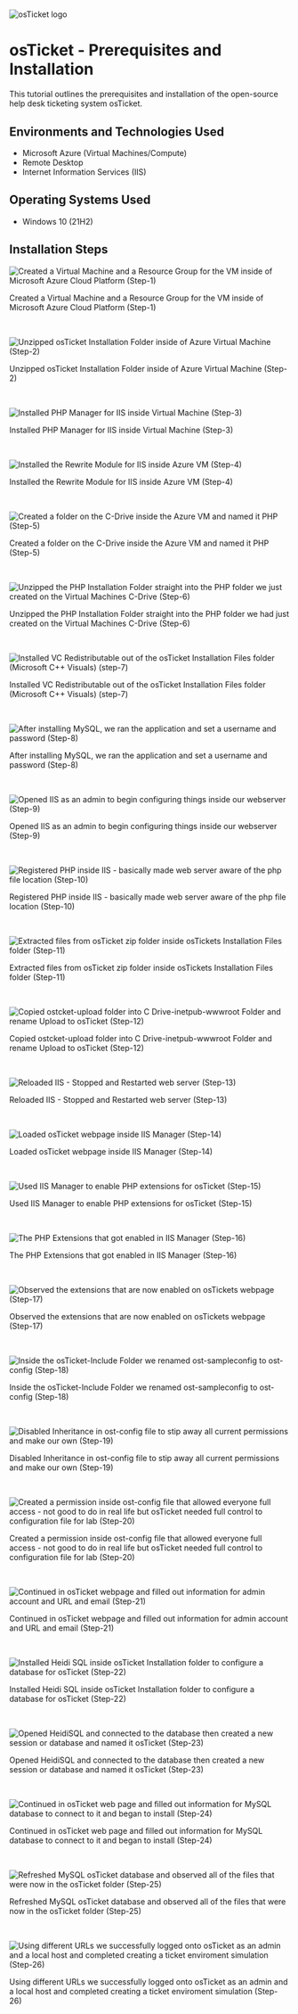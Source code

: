 # <p align="center">
<img src="https://i.imgur.com/Clzj7Xs.png" alt="osTicket logo"/>
</p>

<h1>osTicket - Prerequisites and Installation</h1>
This tutorial outlines the prerequisites and installation of the open-source help desk ticketing system osTicket.<br />



<h2>Environments and Technologies Used</h2>

- Microsoft Azure (Virtual Machines/Compute)
- Remote Desktop
- Internet Information Services (IIS)

<h2>Operating Systems Used </h2>

- Windows 10</b> (21H2)



<h2>Installation Steps</h2>

<p>

![Created a Virtual Machine and a Resource Group for the VM inside of Microsoft Azure Cloud Platform (Step-1)](https://github.com/user-attachments/assets/4353db93-b496-424d-b0a9-c0d3184ce349)


</p>
<p>
Created a Virtual Machine and a Resource Group for the VM inside of Microsoft Azure Cloud Platform (Step-1)
</p>
<br />

<p>

![Unzipped osTicket Installation Folder inside of Azure Virtual Machine (Step-2)](https://github.com/user-attachments/assets/6444d919-289d-4542-9244-0bb3db72d0fe)

</p>
<p>
Unzipped osTicket Installation Folder inside of Azure Virtual Machine (Step-2)
</p>
<br />

<p>

![Installed PHP Manager for IIS inside Virtual Machine (Step-3)](https://github.com/user-attachments/assets/7021b61f-7f13-44cf-9f90-91289aad0770)

</p>
<p>
Installed PHP Manager for IIS inside Virtual Machine (Step-3)
</p>
<br />

<p>

![Installed the Rewrite Module for IIS inside Azure VM (Step-4)](https://github.com/user-attachments/assets/444a9b43-783d-4c00-959c-86ec1efb2b50)

</p>
<p>
Installed the Rewrite Module for IIS inside Azure VM (Step-4)
</p>
<br />

<p>

![Created a folder on the C-Drive inside the Azure VM and named it PHP (Step-5)](https://github.com/user-attachments/assets/e0bd4a30-b4f4-4e30-ab0b-1685e25ff862)

</p>
<p>
Created a folder on the C-Drive inside the Azure VM and named it PHP (Step-5)
</p>
<br />

<p>

![Unzipped the PHP Installation Folder straight into the PHP folder we just created on the Virtual Machines C-Drive (Step-6)](https://github.com/user-attachments/assets/3c477847-5435-4fad-9df0-146b2c907ce5)

</p>
<p>
Unzipped the PHP Installation Folder straight into the PHP folder we had just created on the Virtual Machines C-Drive (Step-6)
</p>
<br />

<p>

![Installed VC Redistributable out of the osTicket Installation Files folder (Microsoft C++ Visuals) (step-7)](https://github.com/user-attachments/assets/cfd7aa3d-67a9-4fc5-b711-f340ac5f9a6e)

</p>
<p>
Installed VC Redistributable out of the osTicket Installation Files folder (Microsoft C++ Visuals) (step-7)
</p>
<br />

<p>

![After installing MySQL, we ran the application and set a username and password (Step-8)](https://github.com/user-attachments/assets/d8e53096-f2e6-4136-aae9-580632c9ce09)

</p>
<p>
After installing MySQL, we ran the application and set a username and password (Step-8)
</p>
<p>
<br />

<p>

![Opened IIS as an admin to begin configuring things inside our webserver (Step-9)](https://github.com/user-attachments/assets/fe1d307a-1d76-4509-950b-24eecfec0ed8)

</p>
<p>
Opened IIS as an admin to begin configuring things inside our webserver (Step-9)
</p>
<p>
<br />

<p>

![Registered PHP inside IIS - basically made web server aware of the php file location (Step-10)](https://github.com/user-attachments/assets/1eb38c88-c904-429b-af83-53e5058c1236)

</p>
<p>
Registered PHP inside IIS - basically made web server aware of the php file location (Step-10)
</p>
<p>
<br />

<p>

![Extracted files from osTicket zip folder inside osTickets Installation Files folder (Step-11)](https://github.com/user-attachments/assets/81a573f3-7d6c-40ab-bfa1-ccd8946d0284)

</p>
<p>
Extracted files from osTicket zip folder inside osTickets Installation Files folder (Step-11)
</p>
<p>
<br />

<p>

![Copied ostcket-upload folder into C Drive-inetpub-wwwroot Folder and rename Upload to osTicket (Step-12)](https://github.com/user-attachments/assets/d7a5a7bc-13df-4518-8816-7461e4a2a7f6)

</p>
<p>
Copied ostcket-upload folder into C Drive-inetpub-wwwroot Folder and rename Upload to osTicket (Step-12)
</p>
<p>
<br />

<p>

![Reloaded IIS - Stopped and Restarted web server (Step-13)](https://github.com/user-attachments/assets/6bf9dbbd-b985-44bb-beee-6d94ef1fdd77)

</p>
<p>
Reloaded IIS - Stopped and Restarted web server (Step-13) 
</p>
<p>
<br />

<p>

![Loaded osTicket webpage inside IIS Manager (Step-14)](https://github.com/user-attachments/assets/43ad1385-6fd2-4f91-84dc-3354af9a7a6a)

</p>
<p>
Loaded osTicket webpage inside IIS Manager (Step-14)
</p>
<p>
<br />

<p>

![Used IIS Manager to enable PHP extensions for osTicket (Step-15)](https://github.com/user-attachments/assets/30bb6e4d-5df8-41e6-8c75-7619293a7a37)

</p>
<p>
Used IIS Manager to enable PHP extensions for osTicket (Step-15)
</p>
<p>
<br />

<p>

![The PHP Extensions that got enabled in IIS Manager (Step-16)](https://github.com/user-attachments/assets/c6a85184-4a73-4c20-a42f-54f85023f75e)

</p>
<p>
The PHP Extensions that got enabled in IIS Manager (Step-16)
</p>
<p>
<br />

<p>

![Observed the extensions that are now enabled on osTickets webpage (Step-17)](https://github.com/user-attachments/assets/ef26ce20-08ea-4b12-b73d-512010f4c473)

</p>
<p>
Observed the extensions that are now enabled on osTickets webpage (Step-17)
</p>
<p>
<br />

<p>

![Inside the osTicket-Include Folder we renamed ost-sampleconfig to ost-config (Step-18)](https://github.com/user-attachments/assets/994565f6-188a-4351-af7e-36a4352736bc)

</p>
<p>
Inside the osTicket-Include Folder we renamed ost-sampleconfig to ost-config (Step-18)
</p>
<p>
<br />

<p>

![Disabled Inheritance in ost-config file to stip away all current permissions and make our own (Step-19)](https://github.com/user-attachments/assets/6012d24a-2cca-4cbc-9953-6aa0d3ba3888)

</p>
<p>
Disabled Inheritance in ost-config file to stip away all current permissions and make our own (Step-19)
</p>
<p>
<br />

<p>

![Created a permission inside ost-config file that allowed everyone full access - not good to do in real life but osTicket needed full control to configuration file for lab (Step-20)](https://github.com/user-attachments/assets/9d5e1162-a911-4a24-8fe5-0bdbcd5997d6)

</p>
<p>
Created a permission inside ost-config file that allowed everyone full access - not good to do in real life but osTicket needed full control to configuration file for lab (Step-20)
</p>
<p>
<br />

<p>

![Continued in osTicket webpage and filled out information for admin account and URL and email (Step-21)](https://github.com/user-attachments/assets/7bbb416f-b2d3-4b39-a63f-4be230808fa5)

</p>
<p>
Continued in osTicket webpage and filled out information for admin account and URL and email (Step-21)
</p>
<p>
<br />

<p>

![Installed Heidi SQL inside osTicket Installation folder to configure a database for osTicket (Step-22)](https://github.com/user-attachments/assets/3aa9d9c5-7dc8-4910-a524-fce84ec76318)

</p>
<p>
Installed Heidi SQL inside osTicket Installation folder to configure a database for osTicket (Step-22)
</p>
<p>
<br />

<p>

![Opened HeidiSQL and connected to the database then created a new session or database and named it osTicket (Step-23)](https://github.com/user-attachments/assets/4c91ed69-4284-4132-92c2-27bd2359ea6f)

</p>
<p>
Opened HeidiSQL and connected to the database then created a new session or database and named it osTicket (Step-23)
</p>
<p>
<br />

<p>

![Continued in osTicket web page and filled out information for MySQL database to connect to it and began to install (Step-24)](https://github.com/user-attachments/assets/e48f4c63-a5f6-4498-b0f7-32579f556ec4)

</p>
<p>
Continued in osTicket web page and filled out information for MySQL database to connect to it and began to install (Step-24)
</p>
<p>
<br />

<p>

![Refreshed MySQL osTicket database and observed all of the files that were now in the osTicket folder (Step-25)](https://github.com/user-attachments/assets/770e5c59-0c79-455b-913d-84ef58c1eda7)

</p>
<p>
Refreshed MySQL osTicket database and observed all of the files that were now in the osTicket folder (Step-25)
</p>
<p>
<br />

<p>

![Using different URLs we successfully logged onto osTicket as an admin and a local host and completed creating a ticket enviroment simulation (Step-26)](https://github.com/user-attachments/assets/7e9102ee-4f9a-40dd-ae62-e974526d736d)

</p>
<p>
Using different URLs we successfully logged onto osTicket as an admin and a local host and completed creating a ticket enviroment simulation (Step-26)
</p>

